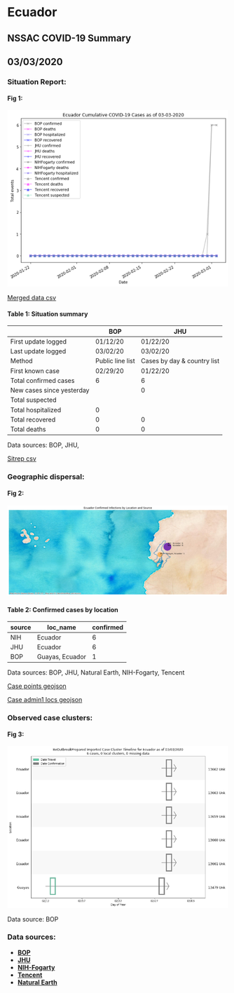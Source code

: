 # Ecuador
## NSSAC COVID-19 Summary
## 03/03/2020



### Situation Report:
#### Fig 1:
![Ecuador cases](../merged_histories/Ecuador_merged_histories.png)

[Merged data csv](https://github.com/SchlittDataSci/SchlittDataSci.github.io/blob/master/data/tables/Ecuador_merged_daily.csv)

#### Table 1: Situation summary


|                           | BOP              | JHU                         |
|---------------------------|------------------|-----------------------------|
| First update logged       | 01/12/20         | 01/22/20                    |
| Last update logged        | 03/02/20         | 03/02/20                    |
| Method                    | Public line list | Cases by day & country list |
| First known case          | 02/29/20         | 01/22/20                    |
| Total confirmed cases     | 6                | 6                           |
| New cases since yesterday |                  | 0                           |
| Total suspected           |                  |                             |
| Total hospitalized        | 0                |                             |
| Total recovered           | 0                | 0                           |
| Total deaths              | 0                | 0                           |

Data sources: BOP, JHU, 


[Sitrep csv](https://github.com/SchlittDataSci/SchlittDataSci.github.io/blob/master/data/tables/Ecuador_sitrep.csv)

### Geographic dispersal:
#### Fig 2:
![Ecuador mapped](../case_locs/Ecuador_case_locs.png)

#### Table 2: Confirmed cases by location


| source   | loc_name        |   confirmed |
|----------|-----------------|-------------|
| NIH      | Ecuador         |           6 |
| JHU      | Ecuador         |           6 |
| BOP      | Guayas, Ecuador |           1 |

Data sources: BOP, JHU, Natural Earth, NIH-Fogarty, Tencent


[Case points geojson](https://github.com/SchlittDataSci/SchlittDataSci.github.io/blob/master/data/shapes/Ecuador_case_locs.geojson)

[Case admin1 locs geojson](https://github.com/SchlittDataSci/SchlittDataSci.github.io/blob/master/data/shapes/Ecuador_admin1_locs.geojson)

### Observed case clusters:
#### Fig 3:
![Ecuador cases](../cluster_analysis/Ecuador_imported_cases_BOP.png)



Data source: BOP


### Data sources:
* **[BOP](https://github.com/beoutbreakprepared/nCoV2019)**
* **[JHU](https://github.com/CSSEGISandData/COVID-19)** 
* **[NIH-Fogarty](https://docs.google.com/spreadsheets/d/1jS24DjSPVWa4iuxuD4OAXrE3QeI8c9BC1hSlqr-NMiU/edit#gid=1187587451)** 
* **[Tencent](https://news.qq.com/zt2020/page/feiyan.htm)**
* **[Natural Earth](https://www.naturalearthdata.com/forums/forum/natural-earth-map-data/cultural-vectors/admin-1-states-provinces-and-their-boundaries/)**

<!-- Global site tag (gtag.js) - Google Analytics -->
<script async src="https://www.googletagmanager.com/gtag/js?id=UA-158816269-1"></script>
<script>
  window.dataLayer = window.dataLayer || [];
  function gtag(){dataLayer.push(arguments);}
  gtag('js', new Date());

  gtag('config', 'UA-158816269-1');
</script>